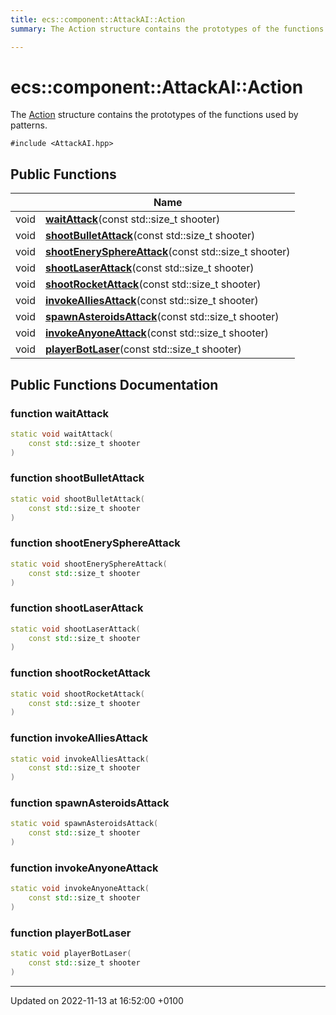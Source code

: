 ```yaml
---
title: ecs::component::AttackAI::Action
summary: The Action structure contains the prototypes of the functions used by patterns. 

---
```


# ecs::component::AttackAI::Action



The [Action]() structure contains the prototypes of the functions used by patterns. 


`#include <AttackAI.hpp>`

## Public Functions

|                | Name           |
| -------------- | -------------- |
| void | **[waitAttack](Classes/structecs_1_1component_1_1_attack_a_i_1_1_action.md#function-waitattack)**(const std::size_t shooter) |
| void | **[shootBulletAttack](Classes/structecs_1_1component_1_1_attack_a_i_1_1_action.md#function-shootbulletattack)**(const std::size_t shooter) |
| void | **[shootEnerySphereAttack](Classes/structecs_1_1component_1_1_attack_a_i_1_1_action.md#function-shootenerysphereattack)**(const std::size_t shooter) |
| void | **[shootLaserAttack](Classes/structecs_1_1component_1_1_attack_a_i_1_1_action.md#function-shootlaserattack)**(const std::size_t shooter) |
| void | **[shootRocketAttack](Classes/structecs_1_1component_1_1_attack_a_i_1_1_action.md#function-shootrocketattack)**(const std::size_t shooter) |
| void | **[invokeAlliesAttack](Classes/structecs_1_1component_1_1_attack_a_i_1_1_action.md#function-invokealliesattack)**(const std::size_t shooter) |
| void | **[spawnAsteroidsAttack](Classes/structecs_1_1component_1_1_attack_a_i_1_1_action.md#function-spawnasteroidsattack)**(const std::size_t shooter) |
| void | **[invokeAnyoneAttack](Classes/structecs_1_1component_1_1_attack_a_i_1_1_action.md#function-invokeanyoneattack)**(const std::size_t shooter) |
| void | **[playerBotLaser](Classes/structecs_1_1component_1_1_attack_a_i_1_1_action.md#function-playerbotlaser)**(const std::size_t shooter) |

## Public Functions Documentation

### function waitAttack

```cpp
static void waitAttack(
    const std::size_t shooter
)
```


### function shootBulletAttack

```cpp
static void shootBulletAttack(
    const std::size_t shooter
)
```


### function shootEnerySphereAttack

```cpp
static void shootEnerySphereAttack(
    const std::size_t shooter
)
```


### function shootLaserAttack

```cpp
static void shootLaserAttack(
    const std::size_t shooter
)
```


### function shootRocketAttack

```cpp
static void shootRocketAttack(
    const std::size_t shooter
)
```


### function invokeAlliesAttack

```cpp
static void invokeAlliesAttack(
    const std::size_t shooter
)
```


### function spawnAsteroidsAttack

```cpp
static void spawnAsteroidsAttack(
    const std::size_t shooter
)
```


### function invokeAnyoneAttack

```cpp
static void invokeAnyoneAttack(
    const std::size_t shooter
)
```


### function playerBotLaser

```cpp
static void playerBotLaser(
    const std::size_t shooter
)
```


-------------------------------

Updated on 2022-11-13 at 16:52:00 +0100